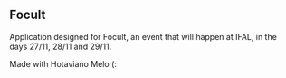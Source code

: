 <h2>Focult</h2>

Application designed for Focult, an event that will happen at IFAL, in the days 27/11, 28/11 and 29/11.


Made with Hotaviano Melo (:
